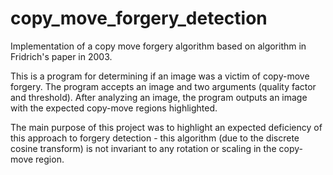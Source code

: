 # copy_move_forgery_detection
Implementation of a copy move forgery algorithm based on algorithm in Fridrich's paper in 2003. 

This is a program for determining if an image was a victim of copy-move forgery. The program accepts an image and two arguments (quality factor and threshold). After analyzing an image, the program outputs an image with the expected copy-move regions highlighted.

The main purpose of this project was to highlight an expected deficiency of this approach to forgery detection - this algorithm (due to the discrete cosine transform) is not invariant to any rotation or scaling in the copy-move region.
